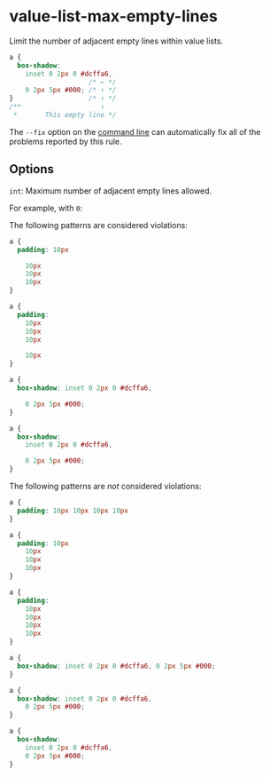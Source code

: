# value-list-max-empty-lines

Limit the number of adjacent empty lines within value lists.

```css
a {
  box-shadow:
    inset 0 2px 0 #dcffa6,
                    /* ← */
    0 2px 5px #000; /* ↑ */
}                   /* ↑ */
/**                    ↑
 *       This empty line */
```

The `--fix` option on the [command line](../../../docs/user-guide/cli.md#autofixing-errors) can automatically fix all of the problems reported by this rule.

## Options

`int`: Maximum number of adjacent empty lines allowed.

For example, with `0`:

The following patterns are considered violations:

```css
a {
  padding: 10px

    10px
    10px
    10px
}
```

```css
a {
  padding:
    10px
    10px
    10px

    10px
}
```

```css
a {
  box-shadow: inset 0 2px 0 #dcffa6,

    0 2px 5px #000;
}
```

```css
a {
  box-shadow:
    inset 0 2px 0 #dcffa6,

    0 2px 5px #000;
}
```

The following patterns are *not* considered violations:

```css
a {
  padding: 10px 10px 10px 10px
}
```

```css
a {
  padding: 10px
    10px
    10px
    10px
}
```

```css
a {
  padding:
    10px
    10px
    10px
    10px
}
```

```css
a {
  box-shadow: inset 0 2px 0 #dcffa6, 0 2px 5px #000;
}
```

```css
a {
  box-shadow: inset 0 2px 0 #dcffa6,
    0 2px 5px #000;
}
```

```css
a {
  box-shadow:
    inset 0 2px 0 #dcffa6,
    0 2px 5px #000;
}
```
